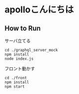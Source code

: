 # apolloこんにちは

## How to Run

サーバ立てる
```
cd ./graphql_server_mock
npm install
node index.js
```

フロント動かす
```
cd ./front
npm install
npm start
```
